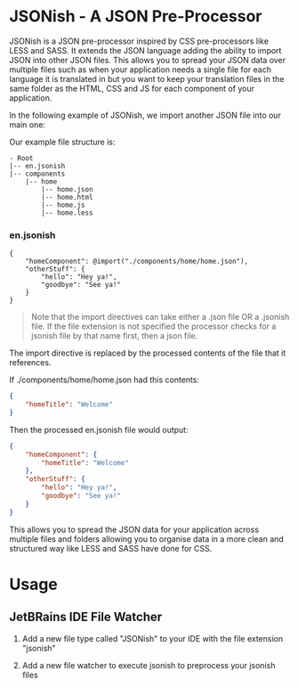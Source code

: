 # JSONish - A JSON Pre-Processor

JSONish is a JSON pre-processor inspired by CSS pre-processors like
LESS and SASS. It extends the JSON language adding the ability to import
JSON into other JSON files. This allows you to spread your JSON data
over multiple files such as when your application needs a single file
for each language it is translated in but you want to keep your
translation files in the same folder as the HTML, CSS and JS for each
component of your application.

In the following example of JSONish, we import another JSON file into
our main one:

Our example file structure is:

```
- Root
|-- en.jsonish
|-- components
    |-- home
        |-- home.json
        |-- home.html
        |-- home.js
        |-- home.less
```    

### en.jsonish

```jsonish
{
	"homeComponent": @import("./components/home/home.json"),
	"otherStuff": {
		"hello": "Hey ya!",
		"goodbye": "See ya!"
	}
}
```

> Note that the import directives can take either a .json file OR a .jsonish
file. If the file extension is not specified the processor checks for a jsonish
file by that name first, then a json file.

The import directive is replaced by the processed contents of the file that
it references.

If ./components/home/home.json had this contents:

```json
{
	"homeTitle": "Welcome"
}
```

Then the processed en.jsonish file would output:

```json
{
	"homeComponent": {
    	"homeTitle": "Welcome"
    },
	"otherStuff": {
		"hello": "Hey ya!",
		"goodbye": "See ya!"
	}
}
```

This allows you to spread the JSON data for your application across multiple
files and folders allowing you to organise data in a more clean and structured
way like LESS and SASS have done for CSS.

# Usage

## JetBRains IDE File Watcher

1) Add a new file type called "JSONish" to your IDE with the file extension "jsonish"

2) Add a new file watcher to execute jsonish to preprocess your jsonish files


